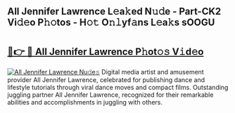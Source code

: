 ## All Jennifer Lawrence L𝚎a𝚔ed N𝚞𝚍e - Part-CK2 Vi𝚍𝚎o P𝚑𝚘tos - H𝚘𝚝 O𝚗𝚕yf𝚊ns L𝚎a𝚔s sOOGU

# <h2><a href="http://kfc4ig5.oniu.top/?m=All+Jennifer+Lawrence">🔗👉 🔴 All Jennifer Lawrence P𝚑ot𝚘𝚜 V𝚒d𝚎o</a></h2>

[![All Jennifer Lawrence Nu𝚍e𝚜](https://i.imgur.com/0qMVB7G.gif)](http://kfc4ig5.oniu.top/?m=All+Jennifer+Lawrence)
Digital media artist and amusement provider All Jennifer Lawrence, celebrated for publishing dance and lifestyle tutorials through viral dance moves and compact films. Outstanding juggling partner All Jennifer Lawrence, recognized for their remarkable abilities and accomplishments in juggling with others.  
